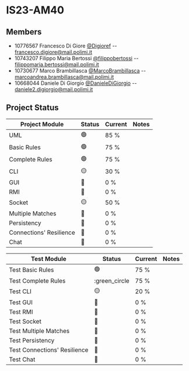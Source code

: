 # IS23-AM40
## Members 
- 10776567 Francesco Di Giore [@Digioref](https://github.com/Digioref) -- 
  francesco.digiore@mail.polimi.it
- 10743207 Filippo Maria Bertossi [@filippobertossi](https://github.com/filippobertossi) -- 
  filippomaria.bertossi@mail.polimi.it
- 10730677 Marco Brambillasca [@MarcoBrambillasca](https://github.com/MarcoBrambillasca) -- 
  marcoandrea.brambillasca@mail.polimi.it
- 10668044 Daniele Di Giorgio [@DanieleDiGiorgio](https://github.com/DanieleDiGiorgio) -- 
  daniele2.digiorgio@mail.polimi.it

## Project Status

| Project Module | Status | Current | Notes |
| -------------- | ------ | ------- | ------- |
| UML | :green_circle: | 85 % |
| Basic Rules | :green_circle: | 75 % |
| Complete Rules | :green_circle: | 75 % |
| CLI | :yellow_circle: | 30 % |
| GUI | :red_circle: | 0 % |
| RMI | 🔴 | 0 % |
| Socket | :yellow_circle: | 50 % |
| Multiple Matches | 🔴 | 0 % |
| Persistency | 🔴 | 0 % |
| Connections' Resilience | 🔴 | 0 % |
| Chat | 🔴 | 0 % |

| Test Module | Status | Current | Notes |
| -------------- | ------ | ------- | ------- |
| Test Basic Rules | :green_circle: | 75 % |
| Test Complete Rules | :green_circle | 75 % |
| Test CLI | :yellow_circle: | 20 % |
| Test GUI | 🔴 | 0 % |
| Test RMI | 🔴 | 0 % |
| Test Socket | 🔴 | 0 % |
| Test Multiple Matches | 🔴 | 0 % |
| Test Persistency | 🔴 | 0 % |
| Test Connections' Resilience | 🔴 | 0 % |
| Test Chat | 🔴 | 0 % |


